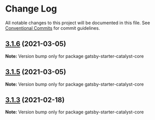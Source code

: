 # Change Log

All notable changes to this project will be documented in this file.
See [Conventional Commits](https://conventionalcommits.org) for commit guidelines.

## [3.1.6](https://github.com/ehowey/gatsby-starter-catalyst-core/compare/gatsby-starter-catalyst-core@3.1.5...gatsby-starter-catalyst-core@3.1.6) (2021-03-05)

**Note:** Version bump only for package gatsby-starter-catalyst-core





## [3.1.5](https://github.com/ehowey/gatsby-starter-catalyst-core/compare/gatsby-starter-catalyst-core@3.1.4...gatsby-starter-catalyst-core@3.1.5) (2021-03-05)

**Note:** Version bump only for package gatsby-starter-catalyst-core





## [3.1.3](https://github.com/ehowey/gatsby-starter-catalyst-core/compare/gatsby-starter-catalyst-core@3.1.2...gatsby-starter-catalyst-core@3.1.3) (2021-02-18)

**Note:** Version bump only for package gatsby-starter-catalyst-core
